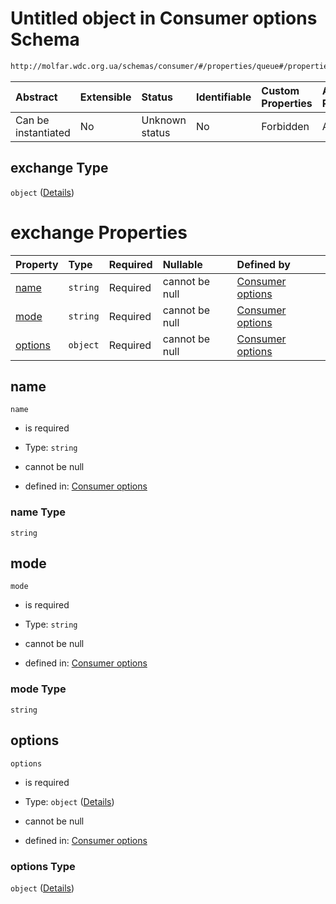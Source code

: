 # Untitled object in Consumer options Schema

```txt
http://molfar.wdc.org.ua/schemas/consumer/#/properties/queue#/properties/queue/properties/exchange
```



| Abstract            | Extensible | Status         | Identifiable | Custom Properties | Additional Properties | Access Restrictions | Defined In                                                                |
| :------------------ | :--------- | :------------- | :----------- | :---------------- | :-------------------- | :------------------ | :------------------------------------------------------------------------ |
| Can be instantiated | No         | Unknown status | No           | Forbidden         | Allowed               | none                | [consumer.schema.json*](json/consumer.schema.json "open original schema") |

## exchange Type

`object` ([Details](consumer-properties-consumes-queue-options-properties-exchange.md))

# exchange Properties

| Property            | Type     | Required | Nullable       | Defined by                                                                                                                                                                                                                       |
| :------------------ | :------- | :------- | :------------- | :------------------------------------------------------------------------------------------------------------------------------------------------------------------------------------------------------------------------------- |
| [name](#name)       | `string` | Required | cannot be null | [Consumer options](consumer-properties-consumes-queue-options-properties-exchange-properties-name.md "http://molfar.wdc.org.ua/schemas/consumer/#/properties/queue#/properties/queue/properties/exchange/properties/name")       |
| [mode](#mode)       | `string` | Required | cannot be null | [Consumer options](consumer-properties-consumes-queue-options-properties-exchange-properties-mode.md "http://molfar.wdc.org.ua/schemas/consumer/#/properties/queue#/properties/queue/properties/exchange/properties/mode")       |
| [options](#options) | `object` | Required | cannot be null | [Consumer options](consumer-properties-consumes-queue-options-properties-exchange-properties-options.md "http://molfar.wdc.org.ua/schemas/consumer/#/properties/queue#/properties/queue/properties/exchange/properties/options") |

## name



`name`

*   is required

*   Type: `string`

*   cannot be null

*   defined in: [Consumer options](consumer-properties-consumes-queue-options-properties-exchange-properties-name.md "http://molfar.wdc.org.ua/schemas/consumer/#/properties/queue#/properties/queue/properties/exchange/properties/name")

### name Type

`string`

## mode



`mode`

*   is required

*   Type: `string`

*   cannot be null

*   defined in: [Consumer options](consumer-properties-consumes-queue-options-properties-exchange-properties-mode.md "http://molfar.wdc.org.ua/schemas/consumer/#/properties/queue#/properties/queue/properties/exchange/properties/mode")

### mode Type

`string`

## options



`options`

*   is required

*   Type: `object` ([Details](consumer-properties-consumes-queue-options-properties-exchange-properties-options.md))

*   cannot be null

*   defined in: [Consumer options](consumer-properties-consumes-queue-options-properties-exchange-properties-options.md "http://molfar.wdc.org.ua/schemas/consumer/#/properties/queue#/properties/queue/properties/exchange/properties/options")

### options Type

`object` ([Details](consumer-properties-consumes-queue-options-properties-exchange-properties-options.md))
